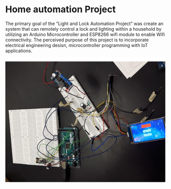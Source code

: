 # Home automation Project

The primary goal of the “Light and Lock Automation Project” was create an system that can remotely control a lock and lighting within a household by utilizing an Arduino Microcontroller and ESP8266 wifi module to enable Wifi connectivity. The perceived purpose of this project is to incorporate electrical engineering desisn, microcontroller programming with IoT applications. 

![alt text](https://github.com/dannytran3214/Home_Automation_Lock_and_Lighting/blob/main/home_autosystem.png)

